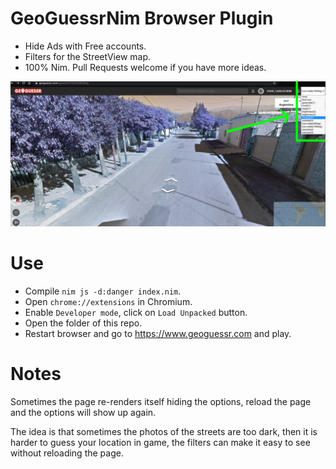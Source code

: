 # GeoGuessrNim Browser Plugin

- Hide Ads with Free accounts.
- Filters for the StreetView map.
- 100% Nim. Pull Requests welcome if you have more ideas.

![](https://raw.githubusercontent.com/juancarlospaco/geoguessrnim/nim/screenshot.jpg)


# Use

- Compile `nim js -d:danger index.nim`.
- Open `chrome://extensions` in Chromium.
- Enable `Developer mode`, click on `Load Unpacked` button.
- Open the folder of this repo.
- Restart browser and go to https://www.geoguessr.com and play.


# Notes

Sometimes the page re-renders itself hiding the options,
reload the page and the options will show up again.

The idea is that sometimes the photos of the streets are too dark,
then it is harder to guess your location in game,
the filters can make it easy to see without reloading the page.
